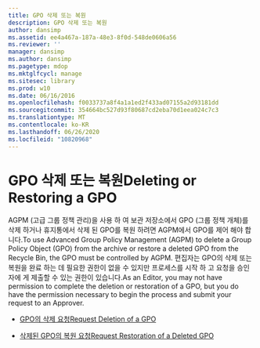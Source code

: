 ```yaml
---
title: GPO 삭제 또는 복원
description: GPO 삭제 또는 복원
author: dansimp
ms.assetid: ee4a467a-187a-48e3-8f0d-548de0606a56
ms.reviewer: ''
manager: dansimp
ms.author: dansimp
ms.pagetype: mdop
ms.mktglfcycl: manage
ms.sitesec: library
ms.prod: w10
ms.date: 06/16/2016
ms.openlocfilehash: f0033737a8f4a1a1ed2f433ad07155a2d93181dd
ms.sourcegitcommit: 354664bc527d93f80687cd2eba70d1eea024c7c3
ms.translationtype: MT
ms.contentlocale: ko-KR
ms.lasthandoff: 06/26/2020
ms.locfileid: "10820968"
---
```

# <span data-ttu-id="4b223-103">GPO 삭제 또는 복원</span><span class="sxs-lookup"><span data-stu-id="4b223-103">Deleting or Restoring a GPO</span></span>


<span data-ttu-id="4b223-104">AGPM (고급 그룹 정책 관리)을 사용 하 여 보관 저장소에서 GPO (그룹 정책 개체)를 삭제 하거나 휴지통에서 삭제 된 GPO를 복원 하려면 AGPM에서 GPO를 제어 해야 합니다.</span><span class="sxs-lookup"><span data-stu-id="4b223-104">To use Advanced Group Policy Management (AGPM) to delete a Group Policy Object (GPO) from the archive or restore a deleted GPO from the Recycle Bin, the GPO must be controlled by AGPM.</span></span> <span data-ttu-id="4b223-105">편집자는 GPO의 삭제 또는 복원을 완료 하는 데 필요한 권한이 없을 수 있지만 프로세스를 시작 하 고 요청을 승인자에 게 제출할 수 있는 권한이 있습니다.</span><span class="sxs-lookup"><span data-stu-id="4b223-105">As an Editor, you may not have permission to complete the deletion or restoration of a GPO, but you do have the permission necessary to begin the process and submit your request to an Approver.</span></span>

-   [<span data-ttu-id="4b223-106">GPO의 삭제 요청</span><span class="sxs-lookup"><span data-stu-id="4b223-106">Request Deletion of a GPO</span></span>](request-deletion-of-a-gpo-agpm30ops.md)

-   [<span data-ttu-id="4b223-107">삭제된 GPO의 복원 요청</span><span class="sxs-lookup"><span data-stu-id="4b223-107">Request Restoration of a Deleted GPO</span></span>](request-restoration-of-a-deleted-gpo-agpm30ops.md)

 

 





